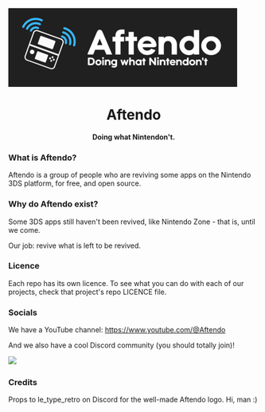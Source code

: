 <img align="center" src="https://github.com/Aftendo/Aftendo/raw/main/aftendo_cut.png">
<h1 align="center">Aftendo</h1>
<p align="center"><b>Doing what Nintendon't.</b></p>

### What is Aftendo?

Aftendo is a group of people who are reviving some apps on the Nintendo 3DS platform, for free, and open source.

### Why do Aftendo exist?

Some 3DS apps still haven't been revived, like Nintendo Zone - that is, until we come. 

Our job: revive what is left to be revived. 

### Licence

Each repo has its own licence. To see what you can do with each of our projects, check that project's repo LICENCE file.

### Socials

We have a YouTube channel: https://www.youtube.com/@Aftendo

And we also have a cool Discord community (you should totally join)!

<p align="left">
	<a href="https://discord.gg/suK6GUT8Mk" target="_blank">
		<img src="https://discordapp.com/api/guilds/945707097918701658/widget.png?style=banner2">
	</a>
</p>

### Credits

Props to le_type_retro on Discord for the well-made Aftendo logo. Hi, man :)
